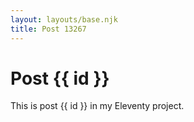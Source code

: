 ```yaml
---
layout: layouts/base.njk
title: Post 13267
---
```


# Post {{ id }}

This is post {{ id }} in my Eleventy project.
